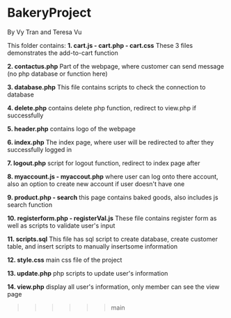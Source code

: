 # BakeryProject
By Vy Tran and Teresa Vu

This folder contains:
**1. cart.js - cart.php - cart.css**
These 3 files demonstrates the add-to-cart function

**2. contactus.php**
Part of the webpage, where customer can send message (no php database or function here)

**3. database.php**
This file contains scripts to check the connection to database

**4. delete.php**
contains delete php function, redirect to view.php if successfully

**5.  header.php**
contains logo of the webpage

**6. index.php**
The index page, where user will be redirected to after they successfully logged in
 
**7. logout.php**
script for logout function, redirect to index page after

**8. myaccount.js - myaccout.php**
where user can log onto there account, also an option to create new account if user doesn't have one

**9. product.php - search**
this page contains baked goods, also includes js search function

**10. registerform.php - registerVal.js**
These file contains register form as well as scripts to validate user's input

**11. scripts.sql**
This file has sql script to create database, create customer table, and insert scripts to manually insertsome information

**12. style.css**
main css file of the project

**13. update.php**
php scripts to update user's information

**14. view.php**
display all user's information, only member can see the view page

>>>>>> main
